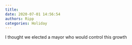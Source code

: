 ```yaml
---
title: 
date: 2020-07-01 14:56:54
authors: Ripp
categories: Holiday
---
```


 I thought we elected a mayor who would control this growth